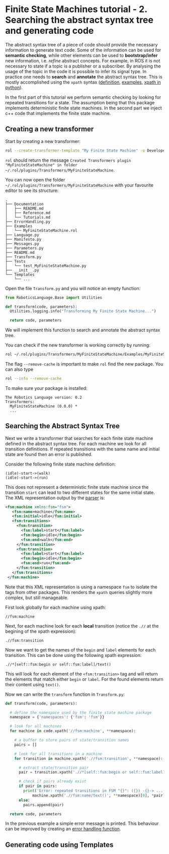 # Finite State Machines tutorial - 2. Searching the abstract syntax tree and generating code

The abstract syntax tree of a piece of code should provide the necessary information to generate text code. Some of the information can be used for **semantic checking**, while other elements can be used to **bootstrap/infer** new information, i.e. *refine* abstract concepts. For example, in ROS it is not necessary to state if a topic is a publisher or a subscriber. By analysing the usage of the topic in the code it is possible to infer its signal type. In practice one needs to **search** and **annotate** the abstract syntax tree. This is mostly accomplished using the `xpath` syntax ([definition](https://www.w3.org/TR/xpath/all/), [examples](https://www.w3schools.com/xml/xml_xpath.asp), [xpath in python](https://lxml.de/xpathxslt.html)).

In the first part of this tutorial we perform semantic checking by looking for repeated transitions for a state. The assumption being that this package implements deterministic finite state machines.
In the second part we inject c++ code that implements the finite state machine.

## Creating a new transformer

Start by creating a new transformer:

```bash
rol --create-transformer-template "My Finite State Machine" -o Developer
```


`rol` should return the message `Created Transformers plugin "MyFiniteStateMachine" in folder ~/.rol/plugins/Transformers/MyFiniteStateMachine`.

You can now open the folder `~/.rol/plugins/Transformers/MyFiniteStateMachine` with your favourite editor to see its structure:

```
.
├── Documentation
│   ├── README.md
│   ├── Reference.md
│   └── Tutorials.md
├── ErrorHandling.py
├── Examples
│   └── MyFiniteStateMachine.rol
├── Language.py
├── Manifesto.py
├── Messages.py
├── Parameters.py
├── README.md
├── Transform.py
├── Tests
│   └── test_MyFiniteStateMachine.py
├── __init__.py
└── Templates
    └── ...
```

Open the file `Transform.py` and you will notice an empty function:

```python
from RoboticsLanguage.Base import Utilities

def transform(code, parameters):
  Utilities.logging.info("Transforming My Finite State Machine...")

  return code, parameters
```
We will implement this function to search and annotate the abstract syntax tree.

You can check if the new transformer is working correctly by running:

```bash
rol ~/.rol/plugins/Transformers/MyFiniteStateMachine/Examples/MyFiniteStateMachine.rol --remove-cache -v info
```

The flag `--remove-cache` is important to make `rol` find the new package. You can also type

```bash
rol --info --remove-cache
```

To make sure your package is installed:

```
The Robotics Language version: 0.2
Transformers:
  MyFiniteStateMachine (0.0.0) *
  ...
```



## Searching the Abstract Syntax Tree

Next we write a transformer that searches for each finite state machine defined in the abstract syntax tree. For each machine we look for all transition definitions. If repeated transitions with the same name and initial state are found then an error is published.

Consider the following finite state machine definition:

```
(idle)-start->(walk)
(idle)-start->(run)
```
This does not represent a deterministic finite state machine since the transition `start` can lead to two different states for the same initial state. The XML representation output by the [parser](Parser.md) is:

```xml
<fsm:machine xmlns:fsm="fsm">
   <fsm:name>machine</fsm:name>
   <fsm:initial>idle</fsm:initial>
   <fsm:transitions>
     <fsm:transition>
       <fsm:label>start</fsm:label>
       <fsm:begin>idle</fsm:begin>
       <fsm:end>walk</fsm:end>
     </fsm:transition>
     <fsm:transition>
       <fsm:label>start</fsm:label>
       <fsm:begin>idle</fsm:begin>
       <fsm:end>run</fsm:end>
     </fsm:transition>
   </fsm:transitions>
 </fsm:machine>
```


Note that this XML representation is using a namespace `fsm` to isolate the tags from other packages. This renders the `xpath` queries slightly more complex, but still manageable.

First look globally for each machine using xpath:

```xpath
//fsm:machine
```

Next, for each machine look for each **local** transition (notice the `.//` at the begining of the xpath expression):

```xpath
.//fsm:transition
```

Now we want to get the names of the `begin` and `label` elements for each transition. This can be done using the following xpath expression:

```xpath
.//*[self::fsm:begin or self::fsm:label]/text()
```

This will look for each element of the `<fsm:transition>` tag and will return the elements that match either `begin` or `label`. For the found  elements return their content using `text()`.

Now we can write the `transform` function in `Transform.py`:

```python
def transform(code, parameters):

  # define the namespace used by the finite state machine package
  namespace = {'namespaces': {'fsm': 'fsm'}}

  # look for all machines
  for machine in code.xpath('//fsm:machine', **namespace):

    # a buffer to store pairs of state/transition names
    pairs = []

    # look for all transitions in a machine
    for transition in machine.xpath('.//fsm:transition', **namespace):

      # extract state/transition pair
      pair = transition.xpath('.//*[self::fsm:begin or self::fsm:label]/text()', **namespace)

      # check if pairs already exist
      if pair in pairs:
        print('Error: repeated transitions in FSM "{}": ({}) -{}-> ... '.format(
            machine.xpath('.//fsm:name/text()', **namespace)[0], *pair))
      else:
        pairs.append(pair)

  return code, parameters

```

In the previous example a simple error message is printed. This behaviour can be improved by creating an [error handling function]().

## Generating code using Templates
